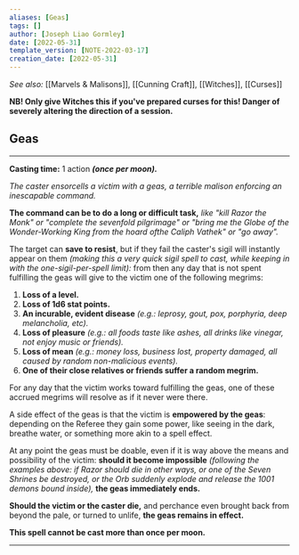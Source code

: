 ```yaml
---
aliases: [Geas]
tags: []
author: [Joseph Liao Gormley]
date: [2022-05-31]
template_version: [NOTE-2022-03-17]
creation_date: [2022-05-31]
---
```

*See also:* [[Marvels & Malisons]], [[Cunning Craft]], [[Witches]], [[Curses]]

**NB! Only give Witches this if you've prepared curses for this! Danger of severely altering the direction of a session.**
## Geas
___
**Casting time:** 1 action ***(once per moon).***

*The caster ensorcells a victim with a geas, a terrible malison enforcing an inescapable command.*

**The command can be to do a long or difficult task,** *like "kill Razor the Monk" or "complete the sevenfold pilgrimage" or "bring me the Globe of the Wonder-Working King from the hoard ofthe Caliph Vathek" or "go away".*

The target can **save to resist**, but if they fail the caster's sigil will instantly appear on them *(making this a very quick sigil spell to cast, while keeping in with the one-sigil-per-spell limit):* from then any day that is not spent fulfilling the geas will give to the victim one of the following megrims:
1) **Loss of a level.**
2) **Loss of 1d6 stat points.**
3) **An incurable, evident disease** *(e.g.: leprosy, gout, pox, porphyria, deep melancholia, etc).*
4) **Loss of pleasure** *(e.g.: all foods taste like ashes, all drinks like vinegar, not enjoy music or friends).*
5) **Loss of mean** *(e.g.: money loss, business lost, property damaged, all caused by random non-malicious events).*
6) **One of their close relatives or friends suffer a random megrim.**

For any day that the victim works toward fulfilling the geas, one of these accrued megrims will resolve as if it never were there.

A side effect of the geas is that the victim is **empowered by the geas**: depending on the Referee they gain some power, like seeing in the dark, breathe water, or something more akin to a spell effect.

At any point the geas must be doable, even if it is way above the means and possibility of the victim: **should it become impossible** *(following the examples above: if Razor should die in other ways, or one of the Seven Shrines be destroyed, or the Orb suddenly explode and release the 1001 demons bound inside),* **the geas immediately ends.**

**Should the victim or the caster die,** and perchance even brought back from beyond the pale, or turned to unlife, **the geas remains in effect.**

**This spell cannot be cast more than once per moon.**
___
